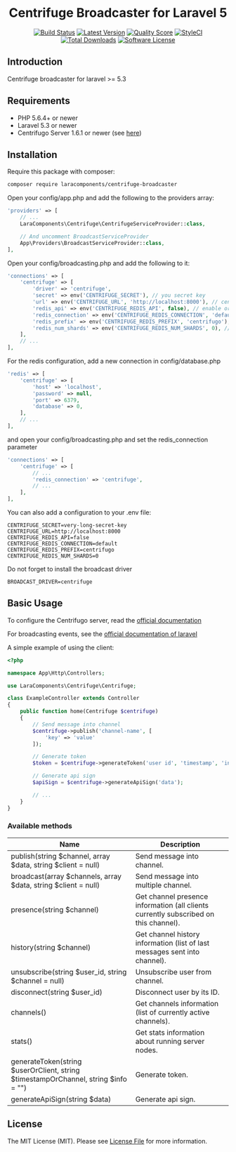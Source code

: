 <h1 align="center">Centrifuge Broadcaster for Laravel 5</h1>

<p align="center">
<a href="https://travis-ci.org/LaraComponents/centrifuge-broadcaster"><img src="https://travis-ci.org/LaraComponents/centrifuge-broadcaster.svg?branch=master" alt="Build Status"></a>
<a href="https://github.com/LaraComponents/centrifuge-broadcaster/releases"><img src="https://img.shields.io/github/release/LaraComponents/centrifuge-broadcaster.svg?style=flat-square" alt="Latest Version"></a>
<a href="https://scrutinizer-ci.com/g/LaraComponents/centrifuge-broadcaster"><img src="https://img.shields.io/scrutinizer/g/LaraComponents/centrifuge-broadcaster.svg?style=flat-square" alt="Quality Score"></a>
<a href="https://styleci.io/repos/77400544"><img src="https://styleci.io/repos/77400544/shield" alt="StyleCI"></a>
<a href="https://packagist.org/packages/LaraComponents/centrifuge-broadcaster"><img src="https://img.shields.io/packagist/dt/LaraComponents/centrifuge-broadcaster.svg?style=flat-square" alt="Total Downloads"></a>
<a href="https://github.com/LaraComponents/centrifuge-broadcaster/blob/master/LICENSE"><img src="https://img.shields.io/badge/license-MIT-blue.svg" alt="Software License"></a>
</p>

## Introduction
Centrifuge broadcaster for laravel >= 5.3

## Requirements

- PHP 5.6.4+ or newer
- Laravel 5.3 or newer
- Centrifugo Server 1.6.1 or newer (see [here](https://github.com/centrifugal/centrifugo))

## Installation

Require this package with composer:

```bash
composer require laracomponents/centrifuge-broadcaster
```

Open your config/app.php and add the following to the providers array:

```php
'providers' => [
    // ...
    LaraComponents\Centrifuge\CentrifugeServiceProvider::class,

    // And uncomment BroadcastServiceProvider
    App\Providers\BroadcastServiceProvider::class,
],
```

Open your config/broadcasting.php and add the following to it:

```php
'connections' => [
    'centrifuge' => [
        'driver' => 'centrifuge',
        'secret' => env('CENTRIFUGE_SECRET'), // you secret key
        'url' => env('CENTRIFUGE_URL', 'http://localhost:8000'), // centrifuge api url
        'redis_api' => env('CENTRIFUGE_REDIS_API', false), // enable or disable Redis API
        'redis_connection' => env('CENTRIFUGE_REDIS_CONNECTION', 'default'), // name of redis connection
        'redis_prefix' => env('CENTRIFUGE_REDIS_PREFIX', 'centrifugo'), // prefix name for queue in Redis
        'redis_num_shards' => env('CENTRIFUGE_REDIS_NUM_SHARDS', 0), // number of shards for redis API queue
    ],
    // ...
],
```

For the redis configuration, add a new connection in config/database.php

```php
'redis' => [
    'centrifuge' => [
        'host' => 'localhost',
        'password' => null,
        'port' => 6379,
        'database' => 0,
    ],
    // ...
],
```

and open your config/broadcasting.php and set the redis_connection parameter

```php
'connections' => [
    'centrifuge' => [
        // ...
        'redis_connection' => 'centrifuge',
        // ...
    ],
],
```

You can also add a configuration to your .env file:

```
CENTRIFUGE_SECRET=very-long-secret-key
CENTRIFUGE_URL=http://localhost:8000
CENTRIFUGE_REDIS_API=false
CENTRIFUGE_REDIS_CONNECTION=default
CENTRIFUGE_REDIS_PREFIX=centrifugo
CENTRIFUGE_REDIS_NUM_SHARDS=0
```

Do not forget to install the broadcast driver

```
BROADCAST_DRIVER=centrifuge
```

## Basic Usage

To configure the Centrifugo server, read the [official documentation](https://fzambia.gitbooks.io/centrifugal/content)

For broadcasting events, see the [official documentation of laravel](https://laravel.com/docs/5.3/broadcasting)

A simple example of using the client:

```php
<?php

namespace App\Http\Controllers;

use LaraComponents\Centrifuge\Centrifuge;

class ExampleController extends Controller
{
    public function home(Centrifuge $centrifuge)
    {
        // Send message into channel
        $centrifuge->publish('channel-name', [
            'key' => 'value'
        ]);

        // Generate token
        $token = $centrifuge->generateToken('user id', 'timestamp', 'info');

        // Generate api sign
        $apiSign = $centrifuge->generateApiSign('data');

        // ...
    }
}
```

### Available methods

| Name | Description |
|------|-------------|
| publish(string $channel, array $data, string $client = null) | Send message into channel. |
| broadcast(array $channels, array $data, string $client = null) | Send message into multiple channel. |
| presence(string $channel) | Get channel presence information (all clients currently subscribed on this channel). |
| history(string $channel) | Get channel history information (list of last messages sent into channel). |
| unsubscribe(string $user_id, string $channel = null) | Unsubscribe user from channel. |
| disconnect(string $user_id) | Disconnect user by its ID. |
| channels() | Get channels information (list of currently active channels). |
| stats() | Get stats information about running server nodes. |
| generateToken(string $userOrClient, string $timestampOrChannel, string $info = "")  | Generate token. |
| generateApiSign(string $data) | Generate api sign. |

## License

The MIT License (MIT). Please see [License File](https://github.com/LaraComponents/centrifuge-broadcaster/blob/master/LICENSE) for more information.
